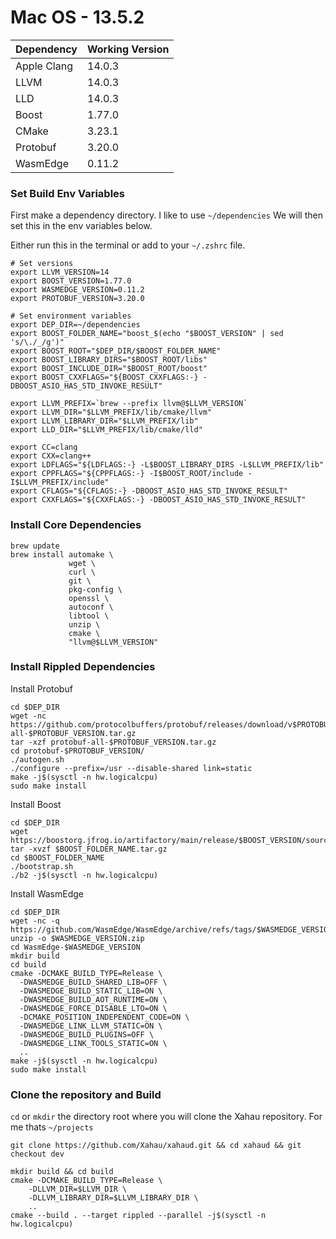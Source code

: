 # Mac OS - 13.5.2

| Dependency  | Working Version |
| ----------- | --------------- |
| Apple Clang | 14.0.3          |
| LLVM        | 14.0.3          |
| LLD         | 14.0.3          |
| Boost       | 1.77.0          |
| CMake       | 3.23.1          |
| Protobuf    | 3.20.0          |
| WasmEdge    | 0.11.2          |

### Set Build Env Variables

First make a dependency directory. I like to use `~/dependencies` We will then set this in the env variables below.

Either run this in the terminal or add to your `~/.zshrc` file. &#x20;

```
# Set versions
export LLVM_VERSION=14
export BOOST_VERSION=1.77.0
export WASMEDGE_VERSION=0.11.2
export PROTOBUF_VERSION=3.20.0

# Set environment variables
export DEP_DIR=~/dependencies
export BOOST_FOLDER_NAME="boost_$(echo "$BOOST_VERSION" | sed 's/\./_/g')"
export BOOST_ROOT="$DEP_DIR/$BOOST_FOLDER_NAME"
export BOOST_LIBRARY_DIRS="$BOOST_ROOT/libs"
export BOOST_INCLUDE_DIR="$BOOST_ROOT/boost"
export BOOST_CXXFLAGS="${BOOST_CXXFLAGS:-} -DBOOST_ASIO_HAS_STD_INVOKE_RESULT"

export LLVM_PREFIX=`brew --prefix llvm@$LLVM_VERSION`
export LLVM_DIR="$LLVM_PREFIX/lib/cmake/llvm"
export LLVM_LIBRARY_DIR="$LLVM_PREFIX/lib"
export LLD_DIR="$LLVM_PREFIX/lib/cmake/lld"

export CC=clang
export CXX=clang++
export LDFLAGS="${LDFLAGS:-} -L$BOOST_LIBRARY_DIRS -L$LLVM_PREFIX/lib"
export CPPFLAGS="${CPPFLAGS:-} -I$BOOST_ROOT/include -I$LLVM_PREFIX/include"
export CFLAGS="${CFLAGS:-} -DBOOST_ASIO_HAS_STD_INVOKE_RESULT"
export CXXFLAGS="${CXXFLAGS:-} -DBOOST_ASIO_HAS_STD_INVOKE_RESULT"
```

### Install Core Dependencies

```
brew update
brew install automake \
             wget \
             curl \
             git \
             pkg-config \
             openssl \
             autoconf \
             libtool \
             unzip \
             cmake \
             "llvm@$LLVM_VERSION"
```

### Install Rippled Dependencies

Install Protobuf

```
cd $DEP_DIR
wget -nc https://github.com/protocolbuffers/protobuf/releases/download/v$PROTOBUF_VERSION/protobuf-all-$PROTOBUF_VERSION.tar.gz
tar -xzf protobuf-all-$PROTOBUF_VERSION.tar.gz
cd protobuf-$PROTOBUF_VERSION/
./autogen.sh
./configure --prefix=/usr --disable-shared link=static
make -j$(sysctl -n hw.logicalcpu)
sudo make install
```

Install Boost

```
cd $DEP_DIR
wget https://boostorg.jfrog.io/artifactory/main/release/$BOOST_VERSION/source/$BOOST_FOLDER_NAME.tar.gz
tar -xvzf $BOOST_FOLDER_NAME.tar.gz
cd $BOOST_FOLDER_NAME
./bootstrap.sh
./b2 -j$(sysctl -n hw.logicalcpu)
```

Install WasmEdge

```
cd $DEP_DIR
wget -nc -q https://github.com/WasmEdge/WasmEdge/archive/refs/tags/$WASMEDGE_VERSION.zip
unzip -o $WASMEDGE_VERSION.zip
cd WasmEdge-$WASMEDGE_VERSION
mkdir build
cd build
cmake -DCMAKE_BUILD_TYPE=Release \
  -DWASMEDGE_BUILD_SHARED_LIB=OFF \
  -DWASMEDGE_BUILD_STATIC_LIB=ON \
  -DWASMEDGE_BUILD_AOT_RUNTIME=ON \
  -DWASMEDGE_FORCE_DISABLE_LTO=ON \
  -DCMAKE_POSITION_INDEPENDENT_CODE=ON \
  -DWASMEDGE_LINK_LLVM_STATIC=ON \
  -DWASMEDGE_BUILD_PLUGINS=OFF \
  -DWASMEDGE_LINK_TOOLS_STATIC=ON \
  ..
make -j$(sysctl -n hw.logicalcpu)
sudo make install
```

### Clone the repository and Build

`cd` or `mkdir` the directory root where you will clone the Xahau repository. For me thats `~/projects`

```
git clone https://github.com/Xahau/xahaud.git && cd xahaud && git checkout dev
```

```shellscript
mkdir build && cd build
cmake -DCMAKE_BUILD_TYPE=Release \
    -DLLVM_DIR=$LLVM_DIR \
    -DLLVM_LIBRARY_DIR=$LLVM_LIBRARY_DIR \
    ..
cmake --build . --target rippled --parallel -j$(sysctl -n hw.logicalcpu)
```
